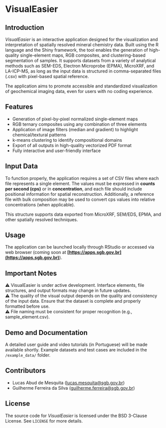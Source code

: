 # VisualEasier

## Introduction  
*VisualEasier* is an interactive application designed for the visualization and interpretation of spatially resolved mineral chemistry data. Built using the R language and the Shiny framework, the tool enables the generation of high-quality single-element maps, RGB composites, and clustering-based segmentation of samples. It supports datasets from a variety of analytical methods such as SEM-EDS, Electron Microprobe (EPMA), MicroXRF, and LA-ICP-MS, as long as the input data is structured in comma-separated files (.csv) with pixel-based spatial reference.

The application aims to promote accessible and standardized visualization of geochemical imaging data, even for users with no coding experience.

## Features  
- Generation of pixel-by-pixel normalized single-element maps  
- RGB ternary composites using any combination of three elements  
- Application of image filters (median and gradient) to highlight chemical/textural patterns  
- k-means clustering to identify compositional domains  
- Export of all outputs in high-quality vectorized PDF format  
- Fully interactive and user-friendly interface

## Input Data  
To function properly, the application requires a set of CSV files where each file represents a single element. The values must be expressed in **counts per second (cps)** or in **concentration**, and each file should include positional information for spatial reconstruction. Additionally, a reference file with bulk composition may be used to convert cps values into relative concentrations (when applicable).  

This structure supports data exported from MicroXRF, SEM/EDS, EPMA, and other spatially resolved techniques.

## Usage  
The application can be launched locally through RStudio or accessed via web browser (coming soon at **[https://apps.sgb.gov.br](https://apps.sgb.gov.br)**).  

## Important Notes  
⚠️ VisualEasier is under active development. Interface elements, file structures, and output formats may change in future updates.  
⚠️ The quality of the visual output depends on the quality and consistency of the input data. Ensure that the dataset is complete and properly formatted before use.  
⚠️ File naming must be consistent for proper recognition (e.g., sample_element.csv).  

## Demo and Documentation  
A detailed user guide and video tutorials (in Portuguese) will be made available shortly. Example datasets and test cases are included in the `/example_data/` folder.

## Contributors  
- Lucas Abud de Mesquita (lucas.mesquita@sgb.gov.br)
- Guilherme Ferreira da Silva (guilherme.ferreira@sgb.gov.br)  

## License  
The source code for *VisualEasier* is licensed under the BSD 3-Clause License. See `LICENSE` for more details.
